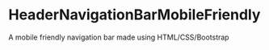 # HeaderNavigationBarMobileFriendly


A mobile friendly navigation bar made using HTML/CSS/Bootstrap 
